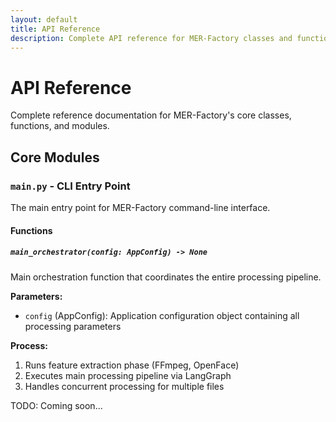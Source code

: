 ```yaml
---
layout: default
title: API Reference
description: Complete API reference for MER-Factory classes and functions
---
```


# API Reference

Complete reference documentation for MER-Factory's core classes, functions, and modules.

## Core Modules

### `main.py` - CLI Entry Point

The main entry point for MER-Factory command-line interface.

#### Functions

##### `main_orchestrator(config: AppConfig) -> None`

Main orchestration function that coordinates the entire processing pipeline.

**Parameters:**
- `config` (AppConfig): Application configuration object containing all processing parameters

**Process:**
1. Runs feature extraction phase (FFmpeg, OpenFace)
2. Executes main processing pipeline via LangGraph
3. Handles concurrent processing for multiple files

TODO: Coming soon...